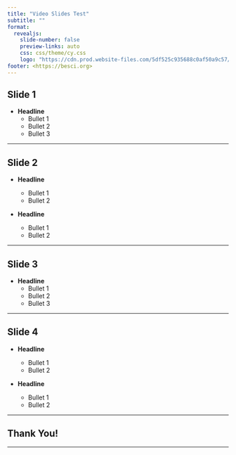 ```yaml
---
title: "Video Slides Test"
subtitle: ""
format:
  revealjs:
    slide-number: false
    preview-links: auto
    css: css/theme/cy.css
    logo: "https://cdn.prod.website-files.com/5df525c935688c0af50a9c57/625ef4e2e44066485ac4ffac_New%20TBI%20BeSci.org%20Mark%20-%20Dark.svg"
footer: <https://besci.org>
---
```


## Slide 1

- **Headline**
  - Bullet 1
  - Bullet 2
  - Bullet 3

---

## Slide 2

- **Headline**
  - Bullet 1
  - Bullet 2

- **Headline**
  - Bullet 1
  - Bullet 2

---

## Slide 3

- **Headline**
  - Bullet 1
  - Bullet 2
  - Bullet 3

---

## Slide 4

- **Headline**
  - Bullet 1
  - Bullet 2

- **Headline**
  - Bullet 1
  - Bullet 2

---

## Thank You!

---

